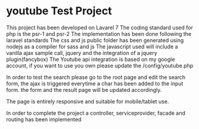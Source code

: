 # youtube Test Project

This project has been developed on Lavarel 7
The coding standard used for php is the psr-1 and psr-2
The implementation has been done following the laravel standards
The css and js public folder has been generated using nodejs as a compiler for sass and js
The javascript used will include a vanilla ajax sample call, jquery and the integration of a jquery plugin(fancybox)
The Youtube api integration is based on my google account, if you want to use you own please update the /config/youtube.php 


In order to test the search please go to the root page and edit the search form, the ajax is triggered everytime a char has been added to the input form. 
the form and the result page will  be updated accordingly.

The page is entirely responsive and suitable for mobile/tablet use.

In order to complete the project a controller, serviceprovider, facade and routing has been implemented

